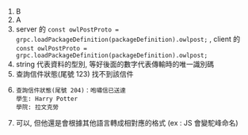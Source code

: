 1. B
2. A 
3. server 的 `const owlPostProto = grpc.loadPackageDefinition(packageDefinition).owlpost;` , client 的 `const owlPostProto = grpc.loadPackageDefinition(packageDefinition).owlpost;`
4. string 代表資料的型別, 等好後面的數字代表傳輸時的唯一識別碼
5. 查詢信件狀態(尾號 123) 找不到該信件 
6. 
    ```
    查詢信件狀態(尾號 204)：咆嘯信已送達
    學生: Harry Potter
    學院: 拉文克勞
    ```
7. 可以, 但他還是會根據其他語言轉成相對應的格式 (ex : JS 會變駝峰命名)
